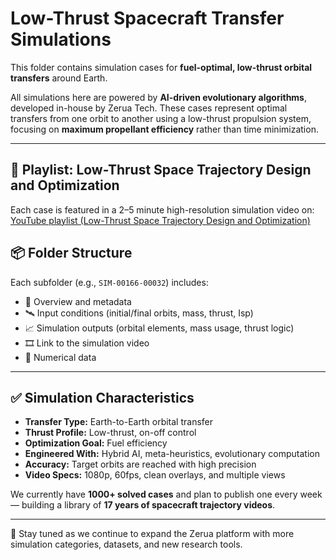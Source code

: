 # Low-Thrust Spacecraft Transfer Simulations

This folder contains simulation cases for **fuel-optimal, low-thrust orbital transfers** around Earth.

All simulations here are powered by **AI-driven evolutionary algorithms**, developed in-house by Zerua Tech. These cases represent optimal transfers from one orbit to another using a low-thrust propulsion system, focusing on **maximum propellant efficiency** rather than time minimization.

---

## 🎥 Playlist:  Low-Thrust Space Trajectory Design and Optimization  
Each case is featured in a 2–5 minute high-resolution simulation video on:   
[YouTube playlist (Low-Thrust Space Trajectory Design and Optimization)](https://www.youtube.com/playlist?list=PLJMfURpxHVVkWjTQBiavZLb4bVetN_96z)

## 📦 Folder Structure

Each subfolder (e.g., `SIM-00166-00032`) includes:
- 📄 Overview and metadata  
- 🛰 Input conditions (initial/final orbits, mass, thrust, Isp)  
- 📈 Simulation outputs (orbital elements, mass usage, thrust logic)  
- 🎞 Link to the simulation video
- 📁 Numerical data

---

## ✅ Simulation Characteristics

- **Transfer Type:** Earth-to-Earth orbital transfer  
- **Thrust Profile:** Low-thrust, on-off control  
- **Optimization Goal:** Fuel efficiency  
- **Engineered With:** Hybrid AI, meta-heuristics, evolutionary computation  
- **Accuracy:** Target orbits are reached with high precision  
- **Video Specs:** 1080p, 60fps, clean overlays, and multiple views  

We currently have **1000+ solved cases** and plan to publish one every week — building a library of **17 years of spacecraft trajectory videos**.

---

📌 Stay tuned as we continue to expand the Zerua platform with more simulation categories, datasets, and new research tools.
